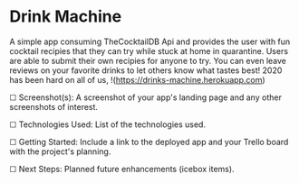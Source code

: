 # Drink Machine

A simple app consuming TheCocktailDB Api and provides the user with fun cocktail recipies that they can try while stuck at home in quarantine. Users are able to submit their own recipies for anyone to try. You can even leave reviews on your favorite drinks to let others know what tastes best! 2020 has been hard on all of us, !(https://drinks-machine.herokuapp.com)


☐ Screenshot(s): A screenshot of your app's landing page and any other screenshots of interest.

☐ Technologies Used: List of the technologies used.

☐ Getting Started: Include a link to the deployed app and your Trello board with the project's planning.

☐ Next Steps: Planned future enhancements (icebox items).